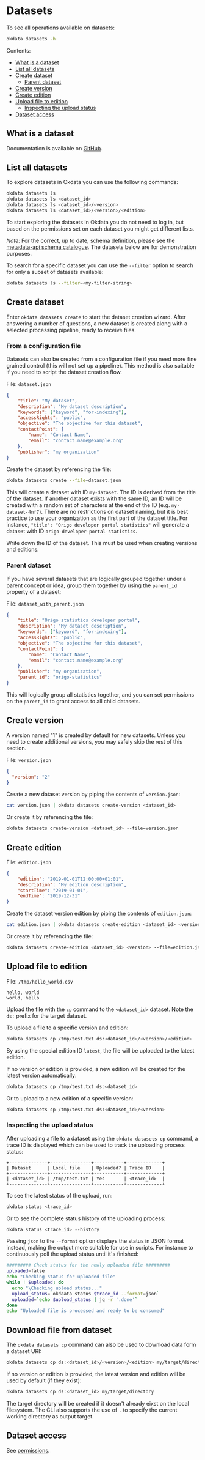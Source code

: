 # Datasets

To see all operations available on datasets:
```bash
okdata datasets -h
```

Contents:
* [What is a dataset](#what-is-a-dataset)
* [List all datasets](#list-all-datasets)
* [Create dataset](#create-dataset)
  * [Parent dataset](#parent-dataset)
* [Create version](#create-version)
* [Create edition](#create-edition)
* [Upload file to edition](#upload-file-to-edition)
  * [Inspecting the upload status](#inspecting-the-upload-status)
* [Dataset access](#dataset-access)

## What is a dataset
Documentation is available on [GitHub](https://oslokommune.github.io/dataplattform/).

## List all datasets
To explore datasets in Okdata you can use the following commands:

```bash
okdata datasets ls
okdata datasets ls <dataset_id>
okdata datasets ls <dataset_id>/<version>
okdata datasets ls <dataset_id>/<version>/<edition>
```

To start exploring the datasets in Okdata you do not need to log in, but based on the permissions set on each dataset you might get different lists.

*Note*: For the correct, up to date, schema definition, please see the [metadata-api schema catalogue](https://github.oslo.kommune.no/origo-dataplatform/metadata-api/tree/master/schema). The datasets below are for demonstration purposes.

To search for a specific dataset you can use the `--filter` option to search for only a subset of datasets available:

```bash
okdata datasets ls --filter=<my-filter-string>
```

## Create dataset

Enter `okdata datasets create` to start the dataset creation wizard. After
answering a number of questions, a new dataset is created along with a selected
processing pipeline, ready to receive files.

### From a configuration file

Datasets can also be created from a configuration file if you need more fine
grained control (this will not set up a pipeline). This method is also suitable
if you need to script the dataset creation flow.

File: `dataset.json`
```json
{
    "title": "My dataset",
    "description": "My dataset description",
    "keywords": ["keyword", "for-indexing"],
    "accessRights": "public",
    "objective": "The objective for this dataset",
    "contactPoint": {
        "name": "Contact Name",
        "email": "contact.name@example.org"
    },
    "publisher": "my organization"
}
```

Create the dataset by referencing the file:

```bash
okdata datasets create --file=dataset.json
```

This will create a dataset with ID `my-dataset`. The ID is derived from the title of the dataset. If another dataset exists with the same ID, an ID will be created with a random set of characters at the end of the ID (e.g. `my-dataset-4nf7`). There are no restrictions on dataset naming, but it is best practice to use your organization as the first part of the dataset title. For instance, `"title": "Origo developer portal statistics"` will generate a dataset with ID `origo-developer-portal-statistics`.

Write down the ID of the dataset. This must be used when creating versions and editions.

### Parent dataset
If you have several datasets that are logically grouped together under a parent concept or idea, group them together by using the `parent_id` property of a dataset:

File: `dataset_with_parent.json`
```json
{
    "title": "Origo statistics developer portal",
    "description": "My dataset description",
    "keywords": ["keyword", "for-indexing"],
    "accessRights": "public",
    "objective": "The objective for this dataset",
    "contactPoint": {
        "name": "Contact Name",
        "email": "contact.name@example.org"
    },
    "publisher": "my organization",
    "parent_id": "origo-statistics"
}
```

This will logically group all statistics together, and you can set permissions on the `parent_id` to grant access to all child datasets.

## Create version
A version named "1" is created by default for new datasets. Unless you need to
create additional versions, you may safely skip the rest of this section.

File: `version.json`
```json
{
  "version": "2"
}
```

Create a new dataset version by piping the contents of `version.json`:

```bash
cat version.json | okdata datasets create-version <dataset_id>
```

Or create it by referencing the file:

```bash
okdata datasets create-version <dataset_id> --file=version.json
```

## Create edition
File: `edition.json`
```json
{
    "edition": "2019-01-01T12:00:00+01:01",
    "description": "My edition description",
    "startTime": "2019-01-01",
    "endTime": "2019-12-31"
}

```
Create the dataset version edition by piping the contents of `edition.json`:
```bash
cat edition.json | okdata datasets create-edition <dataset_id> <version>
```
Or create it by referencing the file:
```bash
okdata datasets create-edition <dataset_id> <version> --file=edition.json
```

## Upload file to edition
File: `/tmp/hello_world.csv`
```csv
hello, world
world, hello
```

Upload the file with the `cp` command to the `<dataset_id>` dataset. Note the
`ds:` prefix for the target dataset.

To upload a file to a specific version and edition:
```bash
okdata datasets cp /tmp/test.txt ds:<dataset_id>/<version>/<edition>
```

By using the special edition ID `latest`, the file will be uploaded to the
latest edition.

If no version or edition is provided, a new edition will be created for the
latest version automatically:

```bash
okdata datasets cp /tmp/test.txt ds:<dataset_id>
```

Or to upload to a new edition of a specific version:

```bash
okdata datasets cp /tmp/test.txt ds:<dataset_id>/<version>
```

### Inspecting the upload status

After uploading a file to a dataset using the `okdata datasets cp` command, a
trace ID is displayed which can be used to track the uploading process status:

```text
+--------------+---------------+-----------+-------------+
| Dataset      | Local file    | Uploaded? | Trace ID    |
+--------------+---------------+-----------+-------------+
| <dataset_id> | /tmp/test.txt | Yes       | <trace_id>  |
+--------------+---------------+-----------+-------------+
```

To see the latest status of the upload, run:

```bash
okdata status <trace_id>
```

Or to see the complete status history of the uploading process:

```bash
okdata status <trace_id> --history
```

Passing `json` to the `--format` option displays the status in JSON format
instead, making the output more suitable for use in scripts. For instance to
continuously poll the upload status until it's finished:

```bash
######### Check status for the newly uploaded file #########
uploaded=false
echo "Checking status for uploaded file"
while ! $uploaded; do
  echo "\Checking upload status..."
  upload_status=`okdaata status $trace_id --format=json`
  uploaded=`echo $upload_status | jq -r '.done'`
done
echo "Uploaded file is processed and ready to be consumed"
```

## Download file from dataset

The `okdata datasets cp` command can also be used to download data form a dataset URI:

```bash
okdata datasets cp ds:<dataset_id>/<version>/<edition> my/target/directory
```

If no version or edition is provided, the latest version and edition will be
used by default (if they exist):

```bash
okdata datasets cp ds:<dataset_id> my/target/directory
```

The target directory will be created if it doesn't already eixst on the local filesystem. The CLI also supports the use of `.` to specify the current working directory as output target.

## Dataset access

See [permissions](permissions.md).
